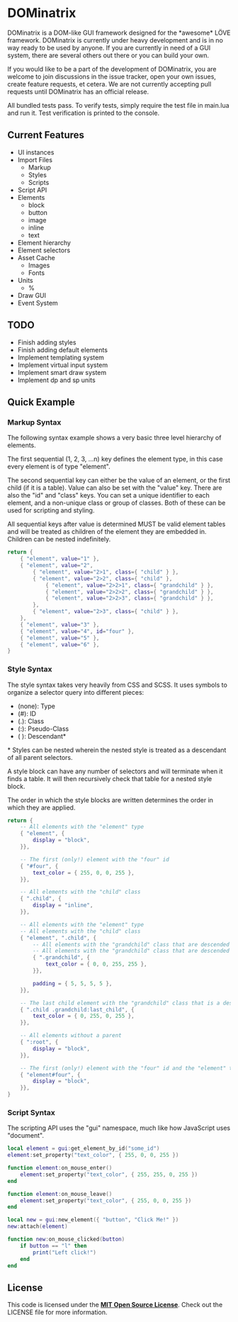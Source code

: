 # DOMinatrix

DOMinatrix is a DOM-like GUI framework designed for the \*awesome\* LÖVE framework. DOMinatrix is currently under heavy development and is in no way ready to be used by anyone. If you are currently in need of a GUI system, there are several others out there or you can build your own.

If you would like to be a part of the development of DOMinatrix, you are welcome to join discussions in the issue tracker, open your own issues, create feature requests, et cetera. We are not currently accepting pull requests until DOMinatrix has an official release.

All bundled tests pass. To verify tests, simply require the test file in main.lua and run it. Test verification is printed to the console.


## Current Features

* UI instances
* Import Files
	* Markup
	* Styles
	* Scripts
* Script API
* Elements
	* block
	* button
	* image
	* inline
	* text
* Element hierarchy
* Element selectors
* Asset Cache
	* Images
	* Fonts
* Units
	* %
* Draw GUI
* Event System


## TODO

* Finish adding styles
* Finish adding default elements
* Implement templating system
* Implement virtual input system
* Implement smart draw system
* Implement dp and sp units


## Quick Example

### Markup Syntax

The following syntax example shows a very basic three level hierarchy of elements.

The first sequential (1, 2, 3, ...n) key defines the element type, in this case every element is of type "element".

The second sequential key can either be the value of an element, or the first child (if it is a table). Value can also be set with the "value" key. There are also the "id" and "class" keys. You can set a unique identifier to each element, and a non-unique class or group of classes. Both of these can be used for scripting and styling.

All sequential keys after value is determined MUST be valid element tables and will be treated as children of the element they are embedded in. Children can be nested indefinitely.

```lua
return {
	{ "element", value="1" },
	{ "element", value="2",
		{ "element", value="2>1", class={ "child" } },
		{ "element", value="2>2", class={ "child" },
			{ "element", value="2>2>1", class={ "grandchild" } },
			{ "element", value="2>2>2", class={ "grandchild" } },
			{ "element", value="2>2>3", class={ "grandchild" } },
		},
		{ "element", value="2>3", class={ "child" } },
	},
	{ "element", value="3" },
	{ "element", value="4", id="four" },
	{ "element", value="5" },
	{ "element", value="6" },
}
```


### Style Syntax

The style syntax takes very heavily from CSS and SCSS. It uses symbols to organize a selector query into different pieces:

* (none): Type
* (#): ID
* (.): Class
* (:): Pseudo-Class
* ( ): Descendant\*

\* Styles can be nested wherein the nested style is treated as a descendant of all parent selectors.

A style block can have any number of selectors and will terminate when it finds a table. It will then recursively check that table for a nested style block.

The order in which the style blocks are written determines the order in which they are applied.

```lua
return {
	-- All elements with the "element" type
	{ "element", {
		display = "block",
	}},

	-- The first (only!) element with the "four" id
	{ "#four", {
		text_color = { 255, 0, 0, 255 },
	}},

	-- All elements with the "child" class
	{ ".child", {
		display = "inline",
	}},

	-- All elements with the "element" type
	-- All elements with the "child" class
	{ "element", ".child", {
		-- All elements with the "grandchild" class that are descended of an element with the "child" class
		-- All elements with the "grandchild" class that are descended of an element with the "element" type
		{ ".grandchild", {
			text_color = { 0, 0, 255, 255 },
		}},

		padding = { 5, 5, 5, 5 },
	}},

	-- The last child element with the "grandchild" class that is a descendant of an element with the "child" class
	{ ".child .grandchild:last_child", {
		text_color = { 0, 255, 0, 255 },
	}},

	-- All elements without a parent
	{ ":root", {
		display = "block",
	}},

	-- The first (only!) element with the "four" id and the "element" type
	{ "element#four", {
		display = "block",
	}},
}
```


### Script Syntax

The scripting API uses the "gui" namespace, much like how JavaScript uses "document".

```lua
local element = gui:get_element_by_id("some_id")
element:set_property("text_color", { 255, 0, 0, 255 })

function element:on_mouse_enter()
	element:set_property("text_color", { 255, 255, 0, 255 })
end

function element:on_mouse_leave()
	element:set_property("text_color", { 255, 0, 0, 255 })
end

local new = gui:new_element({ "button", "Click Me!" })
new:attach(element)

function new:on_mouse_clicked(button)
	if button == "l" then
		print("Left click!")
	end
end
```


## License

This code is licensed under the [**MIT Open Source License**][MIT]. Check out the LICENSE file for more information.

[MIT]: http://www.opensource.org/licenses/mit-license.html
